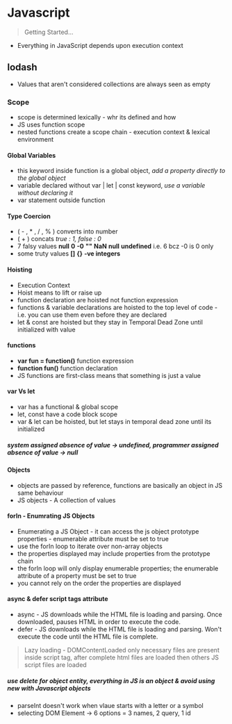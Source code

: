 # Javascript

> Getting Started...

* Everything in JavaScript depends upon execution context

## lodash

* Values that aren't considered collections are always seen as empty

### Scope

* scope is determined lexically - whr its defined and how
* JS uses function scope
* nested functions create a scope chain - execution context & lexical environment

#### Global Variables

* this keyword inside function is a global object, _add a property directly to the global object_
* variable declared without var | let | const keyword, _use a variable without declaring it_
* var statement outside function

#### Type Coercion

* ( - , * , / , % ) converts into number
* ( + ) concats _true : 1, false : 0_
* 7 falsy values __null__ __0__ __-0__ __""__ __NaN__ __null__ __undefined__  i.e. 6 bcz -0 is 0 only
* some truty values __[]__ __{}__ __-ve integers__

#### Hoisting

* Execution Context
* Hoist means to lift or raise up
* function declaration are hoisted not function expression
* functions & variable declarations are hoisted to the top level of code - i.e. you can use them even before they are declared
* let & const are hoisted but they stay in Temporal Dead Zone until initialized with value

#### functions

* __var fun = function()__ function expression
* __function fun()__ function declaration
* JS functions are first-class means that something is just a value

#### var Vs let

* var has a functional & global scope
* let, const have a code block scope
* var & let can be hoisted, but let stays in temporal dead zone until its initialized

##### system assigned absence of value -> undefined, programmer assigned absence of value -> null

#### Objects

* objects are passed by reference, functions are basically an object in JS same behaviour
* JS objects - A collection of values

#### forIn - Enumrating JS Objects

* Enumerating a JS Object - it can access the js object prototype properties - enumerable attribute must be set to true
* use the forIn loop to iterate over non-array objects
* the properties displayed may include properties from the prototype chain
* the forIn loop will only display enumerable properties; the enumerable attribute of a property must be set to true
* you cannot rely on the order the properties are displayed

#### async & defer script tags attribute

* async - JS downloads while the HTML file is loading and parsing. Once downloaded, pauses HTML in order to execute the code.
* defer - JS downloads while the HTML file is loading and parsing. Won't execute the code until the HTML file is complete.

> Lazy loading - DOMContentLoaded only necessary files are present inside script tag, after complete html files are loaded then others JS script files are loaded

##### use delete for object entity, everything in JS is an object & avoid using new with Javascript objects

* parseInt doesn't work when vlaue starts with a letter or a symbol
* selecting DOM Element -> 6 options = 3 names, 2 query, 1 id
